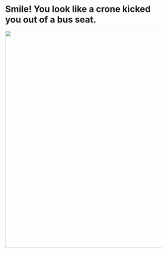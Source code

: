 <h1>Smile! You look like a crone kicked you out of a bus seat.</h1>

<div align="center">
  <img src="https://media.giphy.com/media/xFkgeu7dhfgqqxJqmj/giphy.gif" width="700"/>
</div>
